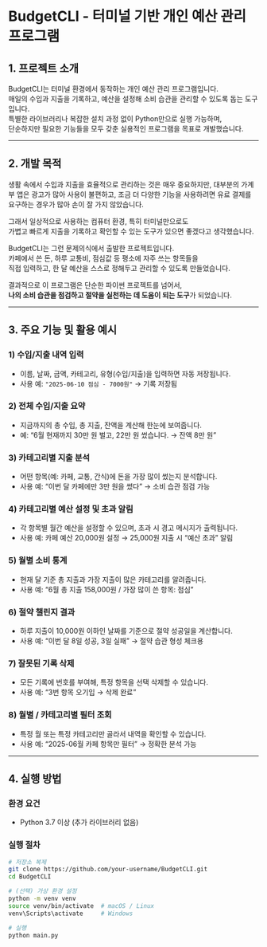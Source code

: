 # BudgetCLI - 터미널 기반 개인 예산 관리 프로그램

## 1. 프로젝트 소개

BudgetCLI는 터미널 환경에서 동작하는 개인 예산 관리 프로그램입니다.  
매일의 수입과 지출을 기록하고, 예산을 설정해 소비 습관을 관리할 수 있도록 돕는 도구입니다.  
특별한 라이브러리나 복잡한 설치 과정 없이 Python만으로 실행 가능하며,  
단순하지만 필요한 기능들을 모두 갖춘 실용적인 프로그램을 목표로 개발했습니다.

---

## 2. 개발 목적

생활 속에서 수입과 지출을 효율적으로 관리하는 것은 매우 중요하지만,
대부분의 가계부 앱은 광고가 많아 사용이 불편하고, 
조금 더 다양한 기능을 사용하려면 유료 결제를 요구하는 경우가 많아 손이 잘 가지 않았습니다.

그래서 일상적으로 사용하는 컴퓨터 환경, 특히 터미널만으로도  
가볍고 빠르게 지출을 기록하고 확인할 수 있는 도구가 있으면 좋겠다고 생각했습니다.

BudgetCLI는 그런 문제의식에서 출발한 프로젝트입니다.  
카페에서 쓴 돈, 하루 교통비, 점심값 등 평소에 자주 쓰는 항목들을  
직접 입력하고, 한 달 예산을 스스로 정해두고 관리할 수 있도록 만들었습니다.

결과적으로 이 프로그램은 단순한 파이썬 프로젝트를 넘어서,  
**나의 소비 습관을 점검하고 절약을 실천하는 데 도움이 되는 도구**가 되었습니다.


---

## 3. 주요 기능 및 활용 예시

### 1) 수입/지출 내역 입력
- 이름, 날짜, 금액, 카테고리, 유형(수입/지출)을 입력하면 자동 저장됩니다.
- 사용 예: `"2025-06-10 점심 - 7000원"` → 기록 저장됨

### 2) 전체 수입/지출 요약
- 지금까지의 총 수입, 총 지출, 잔액을 계산해 한눈에 보여줍니다.
- 예: “6월 현재까지 30만 원 벌고, 22만 원 썼습니다. → 잔액 8만 원”

### 3) 카테고리별 지출 분석
- 어떤 항목(예: 카페, 교통, 간식)에 돈을 가장 많이 썼는지 분석합니다.
- 사용 예: “이번 달 카페에만 3만 원을 썼다” → 소비 습관 점검 가능

### 4) 카테고리별 예산 설정 및 초과 알림
- 각 항목별 월간 예산을 설정할 수 있으며, 초과 시 경고 메시지가 출력됩니다.
- 사용 예: 카페 예산 20,000원 설정 → 25,000원 지출 시 “예산 초과” 알림

### 5) 월별 소비 통계
- 현재 달 기준 총 지출과 가장 지출이 많은 카테고리를 알려줍니다.
- 사용 예: “6월 총 지출 158,000원 / 가장 많이 쓴 항목: 점심”

### 6) 절약 챌린지 결과
- 하루 지출이 10,000원 이하인 날짜를 기준으로 절약 성공일을 계산합니다.
- 사용 예: “이번 달 8일 성공, 3일 실패” → 절약 습관 형성 체크용

### 7) 잘못된 기록 삭제
- 모든 기록에 번호를 부여해, 특정 항목을 선택 삭제할 수 있습니다.
- 사용 예: “3번 항목 오기입 → 삭제 완료”

### 8) 월별 / 카테고리별 필터 조회
- 특정 월 또는 특정 카테고리만 골라서 내역을 확인할 수 있습니다.
- 사용 예: “2025-06월 카페 항목만 필터” → 정확한 분석 가능

---

## 4. 실행 방법

### 환경 요건
- Python 3.7 이상 (추가 라이브러리 없음)

### 실행 절차
```bash
# 저장소 복제
git clone https://github.com/your-username/BudgetCLI.git
cd BudgetCLI

# (선택) 가상 환경 설정
python -m venv venv
source venv/bin/activate  # macOS / Linux
venv\Scripts\activate     # Windows

# 실행
python main.py
